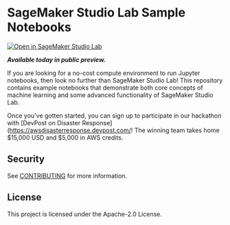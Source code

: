 # SageMaker Studio Lab Sample Notebooks

[![Open in SageMaker Studio Lab](https://studiolab.sagemaker.aws/studiolab.svg)](https://studiolab.sagemaker.aws/import/github/aws/studio-lab-examples/blob/main/natural-language-processing/NLP_Disaster_Recovery_Translation.ipynb)

***Available today in public preview.***

If you are looking for a no-cost compute environment to run Jupyter notebooks, then look no further than SageMaker Studio Lab! This repository contains example notebooks that demonstrate both core concepts of machine learning and some advanced functionality of SageMaker Studio Lab.

Once you've gotten started, you can sign up to participate in our hackathon with [DevPost on Disaster Response](https://awsdisasterresponse.devpost.com/! The winning team takes home $15,000 USD and $5,000 in AWS credits.

## Security

See [CONTRIBUTING](CONTRIBUTING.md#security-issue-notifications) for more information.

## License

This project is licensed under the Apache-2.0 License.
